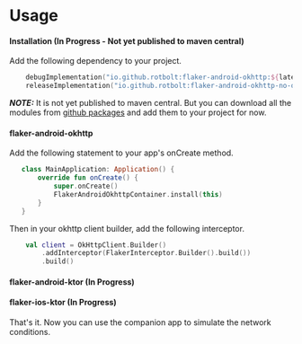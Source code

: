 # Usage

#### Installation (In Progress - Not yet published to maven central)

Add the following dependency to your project.

```kotlin
    debugImplementation("io.github.rotbolt:flaker-android-okhttp:${latest_version}")
    releaseImplementation("io.github.rotbolt:flaker-android-okhttp-no-op:${latest_version}")
```

**_NOTE:_** It is not yet published to maven central. But you can download all the modules from [github packages](https://github.com/RotBolt?tab=packages&repo_name=Flaker) and add them to your project for now.

#### flaker-android-okhttp
Add the following statement to your app's onCreate method.
```kotlin
   class MainApplication: Application() {
       override fun onCreate() {
           super.onCreate()
           FlakerAndroidOkhttpContainer.install(this)
       }
   }
```

Then in your okhttp client builder, add the following interceptor.
```kotlin
    val client = OkHttpClient.Builder()
        .addInterceptor(FlakerInterceptor.Builder().build())
        .build()
```

#### flaker-android-ktor (In Progress)

#### flaker-ios-ktor (In Progress)

That's it. Now you can use the companion app to simulate the network conditions.